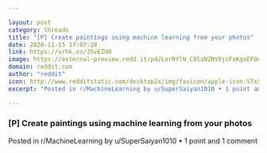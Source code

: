 ```yaml
---

layout: post
category: threads
title: "[P] Create paintings using machine learning from your photos"
date: 2020-11-15 17:07:28
link: https://vrhk.co/35vEIU0
image: https://external-preview.redd.it/p42LorRYlN_C0laNZNV9jcFxKqxEFOeEwFcOOaq74nM.jpg?width=816&height=427.22513089&auto=webp&crop=816:427.22513089,smart&s=5374b9b6fa76d78de143c1eab288e5138ad3babc
domain: reddit.com
author: "reddit"
icon: http://www.redditstatic.com/desktop2x/img/favicon/apple-icon-57x57.png
excerpt: "Posted in r/MachineLearning by u/SuperSaiyan1010 • 1 point and 1 comment"

---
```


### [P] Create paintings using machine learning from your photos

Posted in r/MachineLearning by u/SuperSaiyan1010 • 1 point and 1 comment